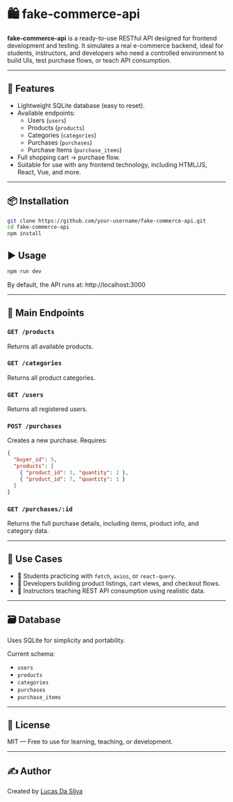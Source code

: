 # 🛍️ fake-commerce-api

**fake-commerce-api** is a ready-to-use RESTful API designed for frontend development and testing. It simulates a real e-commerce backend, ideal for students, instructors, and developers who need a controlled environment to build UIs, test purchase flows, or teach API consumption.

---

## 🚀 Features

- Lightweight SQLite database (easy to reset).
- Available endpoints:
  - Users (`users`)
  - Products (`products`)
  - Categories (`categories`)
  - Purchases (`purchases`)
  - Purchase Items (`purchase_items`)
- Full shopping cart → purchase flow.
- Suitable for use with any frontend technology, including HTML/JS, React, Vue, and more.

---

## 📦 Installation

```bash
git clone https://github.com/your-username/fake-commerce-api.git
cd fake-commerce-api
npm install
```

## ▶️ Usage

```bash
npm run dev
```

By default, the API runs at: http://localhost:3000

---

## 🔌 Main Endpoints

### `GET /products`
Returns all available products.

### `GET /categories`
Returns all product categories.

### `GET /users`
Returns all registered users.

### `POST /purchases`
Creates a new purchase. Requires:

```json
{
  "buyer_id": 5,
  "products": [
    { "product_id": 3, "quantity": 2 },
    { "product_id": 7, "quantity": 1 }
  ]
}
```

### `GET /purchases/:id`
Returns the full purchase details, including items, product info, and category data.

---

## 🧪 Use Cases

- 🔸 Students practicing with `fetch`, `axios`, or `react-query`.
- 🔸 Developers building product listings, cart views, and checkout flows.
- 🔸 Instructors teaching REST API consumption using realistic data.

---

## 🗃️ Database

Uses SQLite for simplicity and portability.

Current schema:
- `users`
- `products`
- `categories`
- `purchases`
- `purchase_items`

---

## 📄 License

MIT — Free to use for learning, teaching, or development.

---

## ✍️ Author

Created by [Lucas Da Silva](https://github.com/locodasi)

